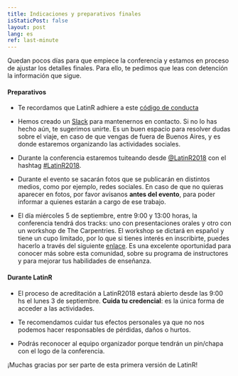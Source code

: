 ```yaml
---
title: Indicaciones y preparativos finales
isStaticPost: false
layout: post
lang: es
ref: last-minute
---
```


Quedan pocos días para que empiece la conferencia y estamos en proceso de ajustar los detalles finales. Para ello, te pedimos que leas con detención la información que sigue.

#### Preparativos

* Te recordamos que LatinR adhiere a este [código de conducta](http://latin-r.com/cdc/)

* Hemos creado un [Slack](https://join.slack.com/t/latin-r/shared_invite/enQtNDA3MjM3MTQwOTM1LTRiZGM2Mjc0ZDU2YzE5OTBmYWRhNDRiYzMzY2M1MDk3MzNjOTUzZTdlZWMyZmJiZjYzMWE4Y2VkNTk0MWFmNDA) para mantenernos en contacto. Si no lo has hecho aún, te sugerimos unirte. Es un buen espacio para resolver dudas sobre el viaje, en caso de que vengas de fuera de Buenos Aires, y es donde estaremos organizando las actividades sociales.

* Durante la conferencia estaremos tuiteando desde [@LatinR2018](https://twitter.com/LatinR2018) con el hashtag [#LatinR2018](https://twitter.com/search?q=%23latinr2018).

* Durante el evento se sacarán fotos que se publicarán en distintos medios, como por ejemplo, redes sociales. En caso de que no quieras aparecer en fotos, por favor avísanos **antes del evento**, para poder informar a quienes estarán a cargo de ese trabajo. 

* El día miércoles 5 de septiembre, entre 9:00 y 13:00 horas, la conferencia tendrá dos tracks: uno con presentaciones orales y otro con un workshop de The Carpentries. El workshop se dictará en español y tiene un cupo limitado, por lo que si tienes interés en inscribirte, puedes hacerlo a través del siguiente [enlace](https://ti.to/carpentries/LatinR). Es una excelente oportunidad para conocer más sobre esta comunidad, sobre su programa de instructores y para mejorar tus habilidades de enseñanza. 

#### Durante LatinR

* El proceso de acreditación a LatinR2018 estará abierto desde las 9:00 hs el lunes 3 de septiembre. **Cuida tu credencial**: es la única forma de acceder a las actividades. 

* Te recomendamos cuidar tus efectos personales ya que no nos podemos hacer responsables de pérdidas, daños o hurtos.

* Podrás reconocer al equipo organizador porque tendrán un pin/chapa con el logo de la conferencia. 


¡Muchas gracias por ser parte de esta primera versión de LatinR! 